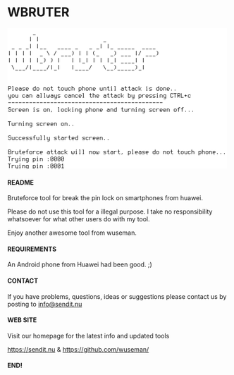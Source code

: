 # WBRUTER

![Screenshot](files/wbruter.png)

#### README

Bruteforce tool for break the pin lock on smartphones from huawei.

Please do not use this tool for a illegal purpose. I take no responsibility whatsoever for what other users do with my tool. 

Enjoy another awesome tool from wuseman.

#### REQUIREMENTS

An Android phone from Huawei had been good. ;)

#### CONTACT 

If you have problems, questions, ideas or suggestions please contact
us by posting to info@sendit.nu

#### WEB SITE

Visit our homepage for the latest info and updated tools

https://sendit.nu & https://github.com/wuseman/

#### END!

